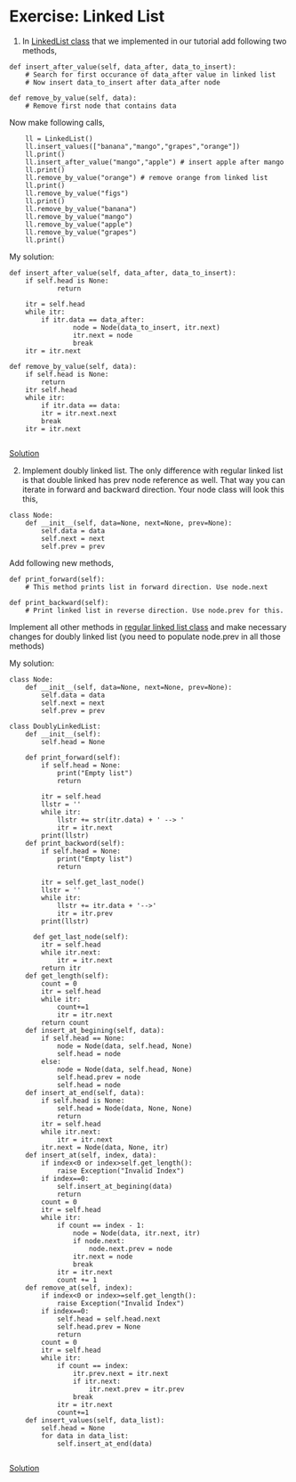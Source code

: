 # Exercise: Linked List

1. In [LinkedList class](https://github.com/codebasics/data-structures-algorithms-python/blob/master/data_structures/3_LinkedList/3_linked_list.py) that we implemented in our tutorial add following two methods,
```
def insert_after_value(self, data_after, data_to_insert):
    # Search for first occurance of data_after value in linked list
    # Now insert data_to_insert after data_after node

def remove_by_value(self, data):
    # Remove first node that contains data
```
Now make following calls,
```
    ll = LinkedList()
    ll.insert_values(["banana","mango","grapes","orange"])
    ll.print()
    ll.insert_after_value("mango","apple") # insert apple after mango
    ll.print()
    ll.remove_by_value("orange") # remove orange from linked list
    ll.print()
    ll.remove_by_value("figs")
    ll.print()
    ll.remove_by_value("banana")
    ll.remove_by_value("mango")
    ll.remove_by_value("apple")
    ll.remove_by_value("grapes")
    ll.print()
```
My solution:
```
def insert_after_value(self, data_after, data_to_insert):
    if self.head is None:
            return
            
    itr = self.head
    while itr:
        if itr.data == data_after:
                node = Node(data_to_insert, itr.next)
                itr.next = node
                break
    itr = itr.next
            
def remove_by_value(self, data):
    if self.head is None:
        return
    itr self.head
    while itr:
        if itr.data == data:
        itr = itr.next.next
        break
    itr = itr.next
    
```
[Solution](https://github.com/codebasics/data-structures-algorithms-python/blob/master/data_structures/3_LinkedList/Solution/singly_linked_list_exercise.py)

2. Implement doubly linked list. The only difference with regular linked list is that double linked has prev node reference as well. That way you can iterate in forward and backward direction.
Your node class will look this this,
```
class Node:
    def __init__(self, data=None, next=None, prev=None):
        self.data = data
        self.next = next
        self.prev = prev
```
Add following new methods,
```
def print_forward(self):
    # This method prints list in forward direction. Use node.next

def print_backward(self):
    # Print linked list in reverse direction. Use node.prev for this.
```
Implement all other methods in [regular linked list class](https://github.com/codebasics/data-structures-algorithms-python/blob/master/data_structures/3_LinkedList/3_linked_list.py) and make necessary changes for doubly linked list (you need to populate node.prev in all those methods)

My solution:
```
class Node:
    def __init__(self, data=None, next=None, prev=None):
        self.data = data
        self.next = next
        self.prev = prev
        
class DoublyLinkedList:
    def __init__(self):
        self.head = None
        
    def print_forward(self):
        if self.head = None:
            print("Empty list")
            return
            
        itr = self.head
        llstr = ''
        while itr:
            llstr += str(itr.data) + ' --> '
            itr = itr.next
        print(llstr)
    def print_backword(self):
        if self.head = None:
            print("Empty list")
            return
        
        itr = self.get_last_node()
        llstr = ''
        while itr:
            llstr += itr.data + '-->'
            itr = itr.prev
        print(llstr)
        
      def get_last_node(self):
        itr = self.head
        while itr.next:
            itr = itr.next
        return itr
    def get_length(self):
        count = 0
        itr = self.head
        while itr:
            count+=1
            itr = itr.next
        return count
    def insert_at_begining(self, data):
        if self.head == None:
            node = Node(data, self.head, None)
            self.head = node
        else:
            node = Node(data, self.head, None)
            self.head.prev = node
            self.head = node
    def insert_at_end(self, data):
        if self.head is None:
            self.head = Node(data, None, None)
            return
        itr = self.head
        while itr.next:
            itr = itr.next
        itr.next = Node(data, None, itr)
    def insert_at(self, index, data):
        if index<0 or index>self.get_length():
            raise Exception("Invalid Index")
        if index==0:
            self.insert_at_begining(data)
            return
        count = 0
        itr = self.head
        while itr:
            if count == index - 1:
                node = Node(data, itr.next, itr)
                if node.next:
                    node.next.prev = node
                itr.next = node
                break
            itr = itr.next
            count += 1
    def remove_at(self, index):
        if index<0 or index>=self.get_length():
            raise Exception("Invalid Index")
        if index==0:
            self.head = self.head.next
            self.head.prev = None
            return
        count = 0
        itr = self.head
        while itr:
            if count == index:
                itr.prev.next = itr.next
                if itr.next:
                    itr.next.prev = itr.prev
                break
            itr = itr.next
            count+=1
    def insert_values(self, data_list):
        self.head = None
        for data in data_list:
            self.insert_at_end(data)
            
```

[Solution](https://github.com/codebasics/data-structures-algorithms-python/blob/master/data_structures/3_LinkedList/Solution/doubly_linked_list_exercise.py)
